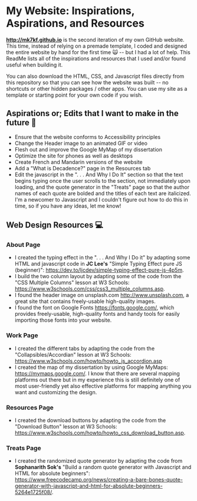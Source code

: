 # My Website: Inspirations, Aspirations, and Resources

**http://mk7kf.github.io** is the second iteration of my own GitHub website. This time, instead of relying on a premade template, I coded and designed the entire website by hand for the first time 🙀 -- but I had a lot of help. This ReadMe lists all of the inspirations and resources that I used and/or found useful when building it. 

You can also download the HTML, CSS, and Javascript files directly from this repository so that you can see how the website was built -- no shortcuts or other hidden packages / other apps. You can use my site as a template or starting point for your own code if you wish.

## Aspirations or; Edits that I want to make in the future :wrench:
* Ensure that the website conforms to Accessibility principles
* Change the Header image to an animated GIF or video
* Flesh out and improve the Google MyMap of my dissertation 
* Optimize the site for phones as well as desktops
* Create French and Mandarin versions of the website
* Add a "What is Decadence?" page in the Resources tab
* Edit the javascript in the ". . . And Why I Do It" section so that the text begins typing once the user scrolls to the section, not immediately upon loading, and the quote generator in the "Treats" page so that the author names of each quote are bolded and the titles of each text are italicized. I'm a newcomer to Javascript and I couldn't figure out how to do this in time, so if you have any ideas, let me know!

## Web Design Resources :computer:
### About Page
* I created the typing effect in the ". . . And Why I Do it" by adapting some HTML and javascript code in **JC Lee's** "Simple Typing Effect pure JS (beginner)": https://dev.to/ljcdev/simple-typing-effect-pure-js-4p5m. 
* I build the two column layout by adapting some of the code from the "CSS Multiple Columns" lesson at W3 Schools: https://www.w3schools.com/css/css3_multiple_columns.asp. 
* I found the header image on unsplash.com http://www.unsplash.com, a great site that contains freely-usable high-quality images.
* I found the font on Google Fonts https://fonts.google.com/, which provides freely-usable, high-quality fonts and handy tools for easily importing those fonts into your website. 

### Work Page
* I created the different tabs by adapting the code from the "Collapsibles/Accordian" lesson at W3 Schools: https://www.w3schools.com/howto/howto_js_accordion.asp
* I created the map of my dissertation by using Google MyMaps: https://mymaps.google.com/. I know that there are several mapping platforms out there but in my experience this is still definitely one of most user-friendly yet also effective platforms for mapping anything you want and customizing the design. 

### Resources Page
* I created the download buttons by adapting the code from the "Download Button" lesson at W3 Schools: https://www.w3schools.com/howto/howto_css_download_button.asp. 

### Treats Page
* I created the randomized quote generator by adapting the code from **Sophanarith Sok's** "Build a random quote generator with Javascript and HTML for absolute beginners": https://www.freecodecamp.org/news/creating-a-bare-bones-quote-generator-with-javascript-and-html-for-absolute-beginners-5264e1725f08/. 
